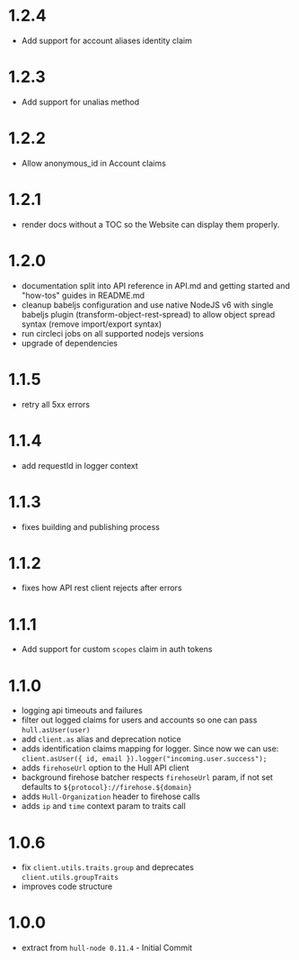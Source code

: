 # 1.2.4 

* Add support for account aliases identity claim

# 1.2.3
* Add support for unalias method

# 1.2.2
* Allow anonymous_id in Account claims

# 1.2.1
* render docs without a TOC so the Website can display them properly.

# 1.2.0
* documentation split into API reference in API.md and getting started and "how-tos" guides in README.md
* cleanup babeljs configuration and use native NodeJS v6 with single babeljs plugin (transform-object-rest-spread) to allow object spread syntax (remove import/export syntax)
* run circleci jobs on all supported nodejs versions
* upgrade of dependencies

# 1.1.5
* retry all 5xx errors

# 1.1.4
* add requestId in logger context

# 1.1.3
* fixes building and publishing process

# 1.1.2
* fixes how API rest client rejects after errors

# 1.1.1
* Add support for custom `scopes` claim in auth tokens

# 1.1.0
* logging api timeouts and failures
* filter out logged claims for users and accounts so one can pass `hull.asUser(user)`
* add `client.as` alias and deprecation notice
* adds identification claims mapping for logger. Since now we can use: `client.asUser({ id, email }).logger("incoming.user.success");`
* adds `firehoseUrl` option to the Hull API client
* background firehose batcher respects `firehoseUrl` param, if not set defaults to `${protocol}://firehose.${domain}`
* adds `Hull-Organization` header to firehose calls
* adds `ip` and `time` context param to traits call

# 1.0.6
* fix `client.utils.traits.group` and deprecates `client.utils.groupTraits`
* improves code structure

# 1.0.0
* extract from `hull-node 0.11.4` - Initial Commit
